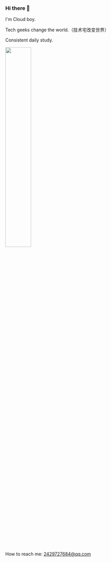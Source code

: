 ### Hi there 👋

I'm Cloud boy.

Tech geeks change the world.（技术宅改变世界）

Consistent daily study.

<img src="https://media4.giphy.com/media/omHPYZttAVAAw/giphy.gif?cid=790b76114f583e86e918df22739f176131aa47d6b2da8575&rid=giphy.gif&ct=g" height="40%" width="40%"></img>

How to reach me: 2429727684@qq.com

<!--
**LXPWing/LXPWing** is a ✨ _special_ ✨ repository because its `README.md` (this file) appears on your GitHub profile.

Here are some ideas to get you started:

- 🔭 I’m currently working on ...
- 🌱 I’m currently learning ...
- 👯 I’m looking to collaborate on ...
- 🤔 I’m looking for help with ...
- 💬 Ask me about ...
- 📫 How to reach me: ...
- 😄 Pronouns: ...
- ⚡ Fun fact: ...
-->
